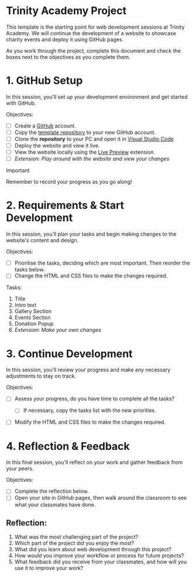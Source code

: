 # Trinity Academy Project

This template is the starting point for web development sessions at Trinity Academy. We will continue the development of a website to showcase charity events and deploy it using GitHub pages.

As you work through the project, complete this document and check the boxes next to the objectives as you complete them.

# 1. GitHub Setup

In this session, you'll set up your development environment and get started with GitHub.

Objectives:

- [ ] Create a [GitHub](https://github.com/) account.
- [ ] Copy the [template repository](https://github.com/trinity-academy-webdev/website-template) to your new GitHub account.
- [ ] Clone the **repository** to your PC and open it in [Visual Studio Code](https://code.visualstudio.com/)
- [ ] Deploy the website and view it live.
- [ ] View the website locally using the [Live Preview](https://marketplace.visualstudio.com/items?itemName=ms-vscode.live-server) extension.
- [ ] *Extension: Play around with the website and view your changes*

> [!IMPORTANT]  
> Remember to record your progress as you go along!


# 2. Requirements & Start Development

In this session, you'll plan your tasks and begin making changes to the website's content and design.

Objectives: 

- [ ] Prioritise the tasks, deciding which are most important. Then reorder the tasks below.
- [ ] Change the HTML and CSS files to make the changes required.

Tasks:

1. Title
2. Intro text
2. Gallery Section
3. Events Section
4. Donation Popup
5. *Extension: Make your own changes*


# 3. Continue Development

In this session, you'll review your progress and make any necessary adjustments to stay on track.

Objectives:

- [ ] Assess your progress, do you have time to complete all the tasks?
    - [ ] If necessary, copy the tasks list with the new priorities.
- [ ] Modify the HTML and CSS files to make the changes required.


# 4. Reflection & Feedback

In this final session, you'll reflect on your work and gather feedback from your peers.

Objectives:

- [ ] Complete the reflection below.
- [ ] Open your site in GitHub pages, then walk around the classroom to see what your classmates have done.

## Reflection:

1. What was the most challenging part of the project?
2. Which part of the project did you enjoy the most?
3. What did you learn about web development through this project?
4. How would you improve your workflow or process for future projects?
5. What feedback did you receive from your classmates, and how will you use it to improve your work?
